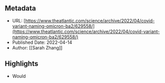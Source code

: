 ## Metadata
* URL: [https://www.theatlantic.com/science/archive/2022/04/covid-variant-naming-omicron-ba2/629558/](https://www.theatlantic.com/science/archive/2022/04/covid-variant-naming-omicron-ba2/629558/)
* Published Date: 2022-04-14
* Author: [[Sarah Zhang]]

## Highlights
* Would